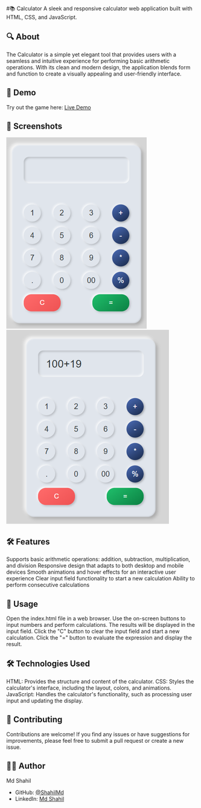 #📚 Calculator
A sleek and responsive calculator web application built with HTML, CSS, and JavaScript.

## 🔍 About
The Calculator is a simple yet elegant tool that provides users with a seamless and intuitive experience for performing basic arithmetic operations. With its clean and modern design, the application blends form and function to create a visually appealing and user-friendly interface.

## 🎯 Demo
Try out the game here: [Live Demo](https://shahilmd.github.io/Calculator-Project/)

## 📸 Screenshots
![Calculator Interface](screenshot/calculator.png)
![Calculator Input](screenshot/calculator_use.png)

## 🛠️ Features

Supports basic arithmetic operations: addition, subtraction, multiplication, and division
Responsive design that adapts to both desktop and mobile devices
Smooth animations and hover effects for an interactive user experience
Clear input field functionality to start a new calculation
Ability to perform consecutive calculations

## 🚀 Usage

Open the index.html file in a web browser.
Use the on-screen buttons to input numbers and perform calculations.
The results will be displayed in the input field.
Click the "C" button to clear the input field and start a new calculation.
Click the "=" button to evaluate the expression and display the result.

## 🛠️ Technologies Used

HTML: Provides the structure and content of the calculator.
CSS: Styles the calculator's interface, including the layout, colors, and animations.
JavaScript: Handles the calculator's functionality, such as processing user input and updating the display.

## 🤝 Contributing
Contributions are welcome! If you find any issues or have suggestions for improvements, please feel free to submit a pull request or create a new issue.

## 👨‍💻 Author
Md Shahil
- GitHub: [@ShahilMd](https://github.com/ShahilMd)
- LinkedIn: [Md Shahil](https://linkedin.com/in/web-dev-md-shahil)
